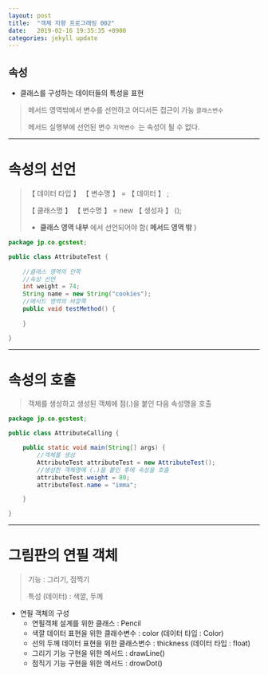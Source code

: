 ```yaml
---
layout: post
title:  "객체 지향 프로그래밍 002"
date:   2019-02-16 19:35:35 +0900
categories: jekyll update
---
```

## 속성 

* 클래스를 구성하는 데이터들의 특성을 표현

> 메서드 영역밖에서 변수를 선언하고 어디서든 접근이 가능 `클래스변수 `
>
> 메서드 실행부에 선언된 변수 `지역변수 `는 속성이 될 수 없다.

---

# 속성의 선언
> 【 데이터 타입 】 【 변수명 】  =  【 데이터 】 ;
>
> 【 클래스명 】 【 변수명 】  = new 【 생성자 】 ();
> * **클래스 영역 내부** 에서 선언되어야 함( **메서드 영역 밖**  )

``` java
package jp.co.gcstest;

public class AttributeTest {
	
	//클래스 영역의 안쪽
	//속성 선언
	int weight = 74;
	String name = new String("cookies");
	//메서드 영역의 바깥쪽 
	public void testMethod() {
		
	}

}
```

---

# 속성의 호출
> 객체를 생성하고 생성된 객체에 점(.)을 붙인 다음 속성명을 호출

``` java
package jp.co.gcstest;

public class AttributeCalling {

	public static void main(String[] args) {
		//객체를 생성
		AttributeTest attributeTest = new AttributeTest();
		//생성한 객체명에 (.)을 붙인 후에 속성을 호출
		attributeTest.weight = 80;
		attributeTest.name = "imma";

	}

}
```

---

# 그림판의 연필 객체
> 기능 : 그리기, 점찍기
>
> 특성 (데이터) : 색깔, 두께


* 연필 객체의 구성
    * 연필객체 설계를 위한 클래스 : Pencil
    * 색깔 데이터 표현을 위한 클래수변수 : color (데이터 타입 : Color)
    * 선의 두께 데이터 표현을 위한 클래스변수 : thickness (데이터 타입 : float)
    * 그리기 기능 구현을 위한 메서드 : drawLine()
    * 점직기 기능 구현을 위한 메서드 : drowDot()

